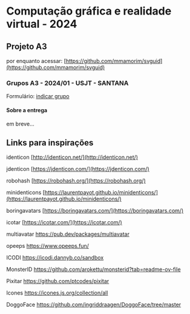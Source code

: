 # Computação gráfica e realidade virtual - 2024

## Projeto A3

por enquanto acessar: [https://github.com/mmamorim/svguid](https://github.com/mmamorim/svguid)

### Grupos A3 - 2024/01 - USJT - **SANTANA**

Formulário: [indicar grupo](https://forms.gle/fzWZHywwae8MBMAm8)

#### Sobre a entrega
em breve...

## Links para inspirações

identicon [http://identicon.net/](http://identicon.net/)

jdenticon [https://jdenticon.com/](https://jdenticon.com/)

robohash [https://robohash.org/](https://robohash.org/)

minidenticons [https://laurentpayot.github.io/minidenticons/](https://laurentpayot.github.io/minidenticons/)

boringavatars [https://boringavatars.com/](https://boringavatars.com/)

icotar [https://icotar.com/](https://icotar.com/)

multiavatar
https://pub.dev/packages/multiavatar

opeeps
https://www.opeeps.fun/

ICODI
https://icodi.dannyb.co/sandbox

MonsterID
https://github.com/arokettu/monsterid?tab=readme-ov-file

Pixitar
https://github.com/ptcodes/pixitar

Icones
https://icones.js.org/collection/all

DoggoFace
https://github.com/ingriddraagen/DoggoFace/tree/master
